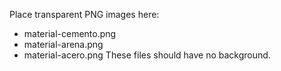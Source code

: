 Place transparent PNG images here:
- material-cemento.png
- material-arena.png
- material-acero.png
These files should have no background.
